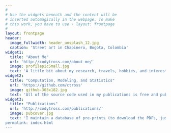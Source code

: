 ```yaml
---
#
# Use the widgets beneath and the content will be
# inserted automagically in the webpage. To make
# this work, you have to use › layout: frontpage
#
layout: frontpage
header:
  image_fullwidth: header_unsplash_12.jpg
  caption: 'Street art in Chapinero, Bogota, Colombia'
widget1:
  title: "About Me"
  url: 'http://codytross.com/about-me/'
  image: profilepicSmall.jpg
  text: 'A little bit about my research, travels, hobbies, and interests.'
widget2:
  title: "Computation, Modeling, and Statistics"
  url: 'https://github.com/ctross'
  image: github-303x182.jpg
  text: 'All of the source code used in my publications is free and publically available. Make it your own and do with it what you want. Grab your copy or clone whole projects at GitHub. Let me know what you use it for via Twitter <a href="http://twitter.com/mindismoving">@mindismoving</a>.'
widget3:
  title: "Publications"
  url: 'http://codytross.com/publications/'
  image: pubcover.jpg
  text: 'I maintain a database of pre-prints (to download the PDFs, just click "Raw", after opening the preprint in the GitHub browser), BibTeX citations, abstracts, erratum, and data/code repositiorys for all of my publications.
permalink: index.html
---
```

